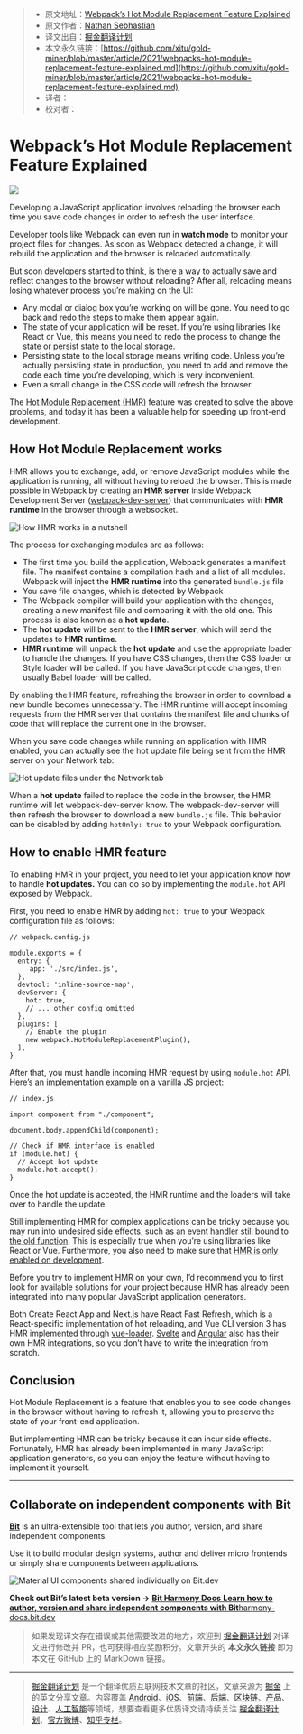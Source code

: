 > * 原文地址：[Webpack’s Hot Module Replacement Feature Explained](https://blog.bitsrc.io/webpacks-hot-module-replacement-feature-explained-43c13b169986)
> * 原文作者：[Nathan Sebhastian](https://medium.com/@nathansebhastian)
> * 译文出自：[掘金翻译计划](https://github.com/xitu/gold-miner)
> * 本文永久链接：[https://github.com/xitu/gold-miner/blob/master/article/2021/webpacks-hot-module-replacement-feature-explained.md](https://github.com/xitu/gold-miner/blob/master/article/2021/webpacks-hot-module-replacement-feature-explained.md)
> * 译者：
> * 校对者：

# Webpack’s Hot Module Replacement Feature Explained

![](https://cdn-images-1.medium.com/max/2024/1*q3OLOdT-Ep86tfnvugnabw.png)

Developing a JavaScript application involves reloading the browser each time you save code changes in order to refresh the user interface.

Developer tools like Webpack can even run in **watch mode** to monitor your project files for changes. As soon as Webpack detected a change, it will rebuild the application and the browser is reloaded automatically.

But soon developers started to think, is there a way to actually save and reflect changes to the browser without reloading? After all, reloading means losing whatever process you’re making on the UI:

* Any modal or dialog box you’re working on will be gone. You need to go back and redo the steps to make them appear again.
* The state of your application will be reset. If you’re using libraries like React or Vue, this means you need to redo the process to change the state or persist state to the local storage.
* Persisting state to the local storage means writing code. Unless you’re actually persisting state in production, you need to add and remove the code each time you’re developing, which is very inconvenient.
* Even a small change in the CSS code will refresh the browser.

The [Hot Module Replacement (HMR)](https://webpack.js.org/concepts/hot-module-replacement/) feature was created to solve the above problems, and today it has been a valuable help for speeding up front-end development.

## How Hot Module Replacement works

HMR allows you to exchange, add, or remove JavaScript modules while the application is running, all without having to reload the browser. This is made possible in Webpack by creating an **HMR server** inside Webpack Development Server ([webpack-dev-server](https://github.com/webpack/webpack-dev-server)) that communicates with **HMR runtime** in the browser through a websocket.

![How HMR works in a nutshell](https://cdn-images-1.medium.com/max/3840/1*UGYFDKGrQF6ID3CofCHUwg.png)

The process for exchanging modules are as follows:

* The first time you build the application, Webpack generates a manifest file. The manifest contains a compilation hash and a list of all modules. Webpack will inject the **HMR runtime** into the generated `bundle.js` file
* You save file changes, which is detected by Webpack
* The Webpack compiler will build your application with the changes, creating a new manifest file and comparing it with the old one. This process is also known as a **hot update**.
* The **hot update** will be sent to the **HMR server**, which will send the updates to **HMR runtime**.
* **HMR runtime** will unpack the **hot update** and use the appropriate loader to handle the changes. If you have CSS changes, then the CSS loader or Style loader will be called. If you have JavaScript code changes, then usually Babel loader will be called.

By enabling the HMR feature, refreshing the browser in order to download a new bundle becomes unnecessary. The HMR runtime will accept incoming requests from the HMR server that contains the manifest file and chunks of code that will replace the current one in the browser.

When you save code changes while running an application with HMR enabled, you can actually see the hot update file being sent from the HMR server on your Network tab:

![Hot update files under the Network tab](https://cdn-images-1.medium.com/max/2880/1*phxmgjIC0OrLPZVFsWlvyA.png)

When a **hot update** failed to replace the code in the browser, the HMR runtime will let webpack-dev-server know. The webpack-dev-server will then refresh the browser to download a new `bundle.js` file. This behavior can be disabled by adding `hotOnly: true` to your Webpack configuration.

## How to enable HMR feature

To enabling HMR in your project, you need to let your application know how to handle **hot updates.** You can do so by implementing the `module.hot` API exposed by Webpack.

First, you need to enable HMR by adding `hot: true` to your Webpack configuration file as follows:

```
// webpack.config.js

module.exports = {
  entry: {
     app: './src/index.js',
  },
  devtool: 'inline-source-map',
  devServer: {
    hot: true,
    // ... other config omitted
  },
  plugins: [
    // Enable the plugin
    new webpack.HotModuleReplacementPlugin(),
  ],
}
```

After that, you must handle incoming HMR request by using `module.hot` API. Here’s an implementation example on a vanilla JS project:

```
// index.js

import component from "./component";

document.body.appendChild(component);

// Check if HMR interface is enabled
if (module.hot) {
  // Accept hot update
  module.hot.accept();
}
```

Once the hot update is accepted, the HMR runtime and the loaders will take over to handle the update.

Still implementing HMR for complex applications can be tricky because you may run into undesired side effects, such as [an event handler still bound to the old function](https://webpack.js.org/guides/hot-module-replacement/#enabling-hmr). This is especially true when you’re using libraries like React or Vue. Furthermore, you also need to make sure that [HMR is only enabled on development](https://webpack.js.org/guides/production/).

Before you try to implement HMR on your own, I’d recommend you to first look for available solutions for your project because HMR has already been integrated into many popular JavaScript application generators.

Both Create React App and Next.js have React Fast Refresh, which is a React-specific implementation of hot reloading, and Vue CLI version 3 has HMR implemented through [vue-loader](https://github.com/vuejs/vue-loader). [Svelte](https://github.com/sveltejs/svelte-loader) and [Angular](https://github.com/PatrickJS/angular-hmr) also has their own HMR integrations, so you don’t have to write the integration from scratch.

## Conclusion

Hot Module Replacement is a feature that enables you to see code changes in the browser without having to refresh it, allowing you to preserve the state of your front-end application.

But implementing HMR can be tricky because it can incur side effects. Fortunately, HMR has already been implemented in many JavaScript application generators, so you can enjoy the feature without having to implement it yourself.

---

## Collaborate on independent components with Bit

[**Bit**](https://bit.dev/) is an ultra-extensible tool that lets you author, version, and share independent components.

Use it to build modular design systems, author and deliver micro frontends or simply share components between applications.

![Material UI components shared individually on [Bit.dev](https://bit.dev)](https://cdn-images-1.medium.com/max/4000/0*-TVEXFyncCLxZ-QB.png)

**Check out Bit’s latest beta version →**
[**Bit Harmony Docs**
**Learn how to author, version and share independent components with Bit**harmony-docs.bit.dev](https://harmony-docs.bit.dev)

> 如果发现译文存在错误或其他需要改进的地方，欢迎到 [掘金翻译计划](https://github.com/xitu/gold-miner) 对译文进行修改并 PR，也可获得相应奖励积分。文章开头的 **本文永久链接** 即为本文在 GitHub 上的 MarkDown 链接。

---

> [掘金翻译计划](https://github.com/xitu/gold-miner) 是一个翻译优质互联网技术文章的社区，文章来源为 [掘金](https://juejin.im) 上的英文分享文章。内容覆盖 [Android](https://github.com/xitu/gold-miner#android)、[iOS](https://github.com/xitu/gold-miner#ios)、[前端](https://github.com/xitu/gold-miner#前端)、[后端](https://github.com/xitu/gold-miner#后端)、[区块链](https://github.com/xitu/gold-miner#区块链)、[产品](https://github.com/xitu/gold-miner#产品)、[设计](https://github.com/xitu/gold-miner#设计)、[人工智能](https://github.com/xitu/gold-miner#人工智能)等领域，想要查看更多优质译文请持续关注 [掘金翻译计划](https://github.com/xitu/gold-miner)、[官方微博](http://weibo.com/juejinfanyi)、[知乎专栏](https://zhuanlan.zhihu.com/juejinfanyi)。

